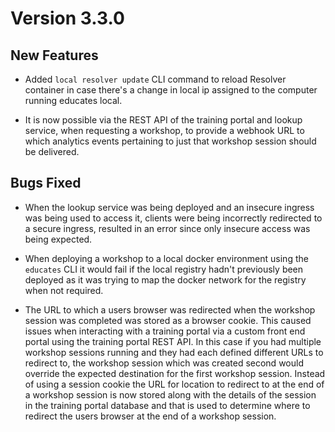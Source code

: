 Version 3.3.0
=============

New Features
------------

* Added `local resolver update` CLI command to reload Resolver container in 
  case there's a change in local ip assigned to the computer running educates
  local.

* It is now possible via the REST API of the training portal and lookup service,
  when requesting a workshop, to provide a webhook URL to which analytics events
  pertaining to just that workshop session should be delivered.

Bugs Fixed
----------

* When the lookup service was being deployed and an insecure ingress was being
  used to access it, clients were being incorrectly redirected to a secure
  ingress, resulted in an error since only insecure access was being expected.

* When deploying a workshop to a local docker environment using the `educates`
  CLI it would fail if the local registry hadn't previously been deployed as it
  was trying to map the docker network for the registry when not required.

* The URL to which a users browser was redirected when the workshop session was
  completed was stored as a browser cookie. This caused issues when interacting
  with a training portal via a custom front end portal using the training portal
  REST API. In this case if you had multiple workshop sessions running and they
  had each defined different URLs to redirect to, the workshop session which was
  created second would override the expected destination for the first workshop
  session. Instead of using a session cookie the URL for location to redirect to
  at the end of a workshop session is now stored along with the details of the
  session in the training portal database and that is used to determine where to
  redirect the users browser at the end of a workshop session.
